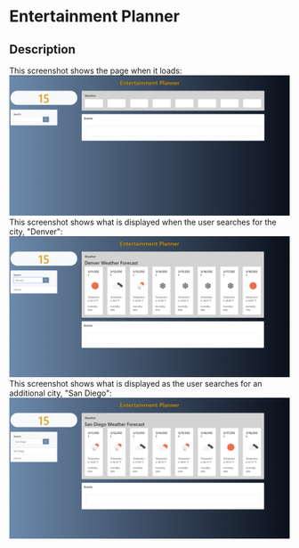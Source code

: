 # Entertainment Planner

<!-- Enter url here -->

## Description



This screenshot shows the page when it loads:
<br>
![1](Assets/1.png)
<br>
This screenshot shows what is displayed when the user searches for the city, "Denver":
<br>
![2](Assets/2.png)
<br>
This screenshot shows what is displayed as the user searches for an additional city, "San Diego":
<br>
![3](Assets/3.png)